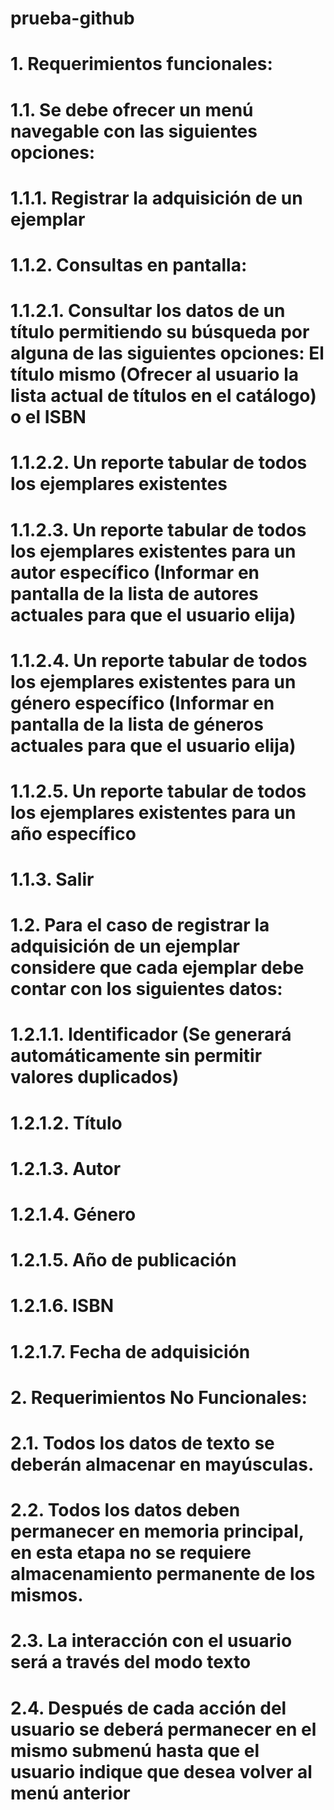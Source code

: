 # prueba-github
 
# 1.	Requerimientos funcionales:
# 1.1.	Se debe ofrecer un menú navegable con las siguientes opciones:
# 1.1.1.	Registrar la adquisición de un ejemplar
# 1.1.2.	Consultas en pantalla:
# 1.1.2.1.	Consultar los datos de un título permitiendo su búsqueda por alguna de las siguientes opciones: El título mismo (Ofrecer al usuario la lista actual de títulos en el catálogo) o el ISBN
# 1.1.2.2.	Un reporte tabular de todos los ejemplares existentes
# 1.1.2.3.	Un reporte tabular de todos los ejemplares existentes para un autor específico (Informar en pantalla de la lista de autores actuales para que el usuario elija)
# 1.1.2.4.	Un reporte tabular de todos los ejemplares existentes para un género específico (Informar en pantalla de la lista de géneros actuales para que el usuario elija)
# 1.1.2.5.	Un reporte tabular de todos los ejemplares existentes para un año específico
# 1.1.3.	Salir

# 1.2.	Para el caso de registrar la adquisición de un ejemplar considere que cada ejemplar debe contar con los siguientes datos:
# 1.2.1.1.	Identificador (Se generará automáticamente sin permitir valores duplicados)
# 1.2.1.2.	Título
# 1.2.1.3.	Autor
# 1.2.1.4.	Género
# 1.2.1.5.	Año de publicación
# 1.2.1.6.	ISBN
# 1.2.1.7.	Fecha de adquisición
# 2.	Requerimientos No Funcionales:
# 2.1.	Todos los datos de texto se deberán almacenar en mayúsculas.
# 2.2.	Todos los datos deben permanecer en memoria principal, en esta etapa no se requiere almacenamiento permanente de los mismos.
# 2.3.	La interacción con el usuario será a través del modo texto
# 2.4.	Después de cada acción del usuario se deberá permanecer en el mismo submenú hasta que el usuario indique que desea volver al menú anterior
